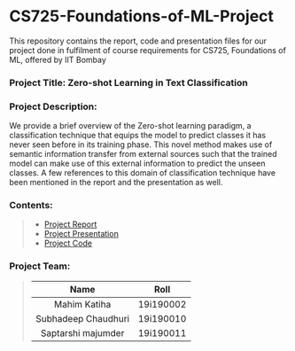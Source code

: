 # CS725-Foundations-of-ML-Project
This repository contains the report, code and presentation files for our project done in fulfilment of course requirements for CS725, Foundations of ML, offered by IIT Bombay 

### Project Title: Zero-shot Learning in Text Classification

### Project Description: 
We provide a brief overview of the Zero-shot learning paradigm, a classification technique that equips the model to predict classes it has never seen before in its training phase. This novel method makes use of semantic information transfer from external sources such that the trained model can make use of this external information to predict the unseen classes. A few references to this domain of classification technique have been mentioned in the report and the presentation as well.  
 
### Contents:
> - [Project Report](https://github.com/SubhadeepC28/CS725-Foundations-of-ML-Project/blob/main/CS725_project.pdf)
> - [Project Presentation](https://github.com/SubhadeepC28/CS725-Foundations-of-ML-Project/blob/main/CS725_project.pptx)
> - [Project Code](https://github.com/SubhadeepC28/CS725-Foundations-of-ML-Project/blob/main/CS725_project.ipynb)

### Project Team:
> | Name | Roll |
> | :---:   | :-: | 
> | Mahim Katiha | 19i190002 | 
> | Subhadeep Chaudhuri | 19i190010 | 
> | Saptarshi majumder | 19i190011 | 

